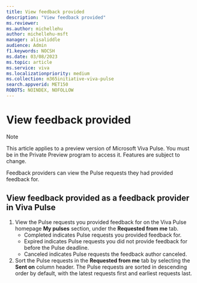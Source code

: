 ```yaml
---
title: View feedback provided
description: "View feedback provided"
ms.reviewer: 
ms.author: michellehu
author: michellehu-msft
manager: alisaliddle
audience: Admin
f1.keywords: NOCSH
ms.date: 03/08/2023
ms.topic: article
ms.service: viva
ms.localizationpriority: medium
ms.collection: m365initiative-viva-pulse  
search.appverid: MET150
ROBOTS: NOINDEX, NOFOLLOW
---
```


# View feedback provided

> [!NOTE]
> This article applies to a preview version of Microsoft Viva Pulse. You must be in the Private Preview program to access it. Features are subject to change.

Feedback providers can view the Pulse requests they had provided feedback for.

## View feedback provided as a feedback provider in Viva Pulse

1. View the Pulse requests you provided feedback for on the Viva Pulse homepage **My pulses** section, under the **Requested from me** tab.
    - Completed indicates Pulse requests you provided feedback for.
    - Expired indicates Pulse requests you did not provide feedback for before the Pulse deadline.
    - Canceled indicates Pulse requests the feedback author canceled.
1. Sort the Pulse requests in the **Requested from me** tab by selecting the **Sent on** column header. The Pulse requests are sorted in descending order by default, with the latest requests first and earliest requests last.
